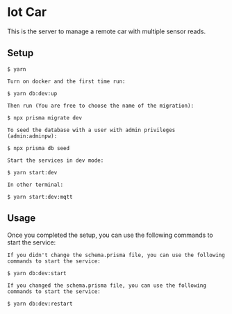 # Iot Car

This is the server to manage a remote car with multiple sensor reads.

## Setup

    $ yarn

    Turn on docker and the first time run:

    $ yarn db:dev:up

    Then run (You are free to choose the name of the migration):

    $ npx prisma migrate dev

    To seed the database with a user with admin privileges (admin:adminpw):

    $ npx prisma db seed

    Start the services in dev mode:

    $ yarn start:dev

    In other terminal:

    $ yarn start:dev:mqtt

## Usage

Once you completed the setup, you can use the following commands to start the service:

    If you didn't change the schema.prisma file, you can use the following commands to start the service:

    $ yarn db:dev:start

    If you changed the schema.prisma file, you can use the following commands to start the service:

    $ yarn db:dev:restart